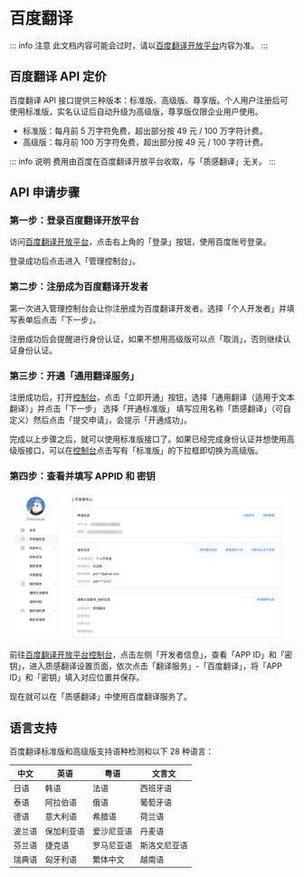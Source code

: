 # 百度翻译

::: info 注意
此文档内容可能会过时，请以[百度翻译开放平台](https://fanyi-api.baidu.com/)内容为准。
:::

## 百度翻译 API 定价

百度翻译 API 接口提供三种版本：标准版、高级版、尊享版。个人用户注册后可使用标准版，实名认证后自动升级为高级版，尊享版仅限企业用户使用。

- 标准版：每月前 5 万字符免费，超出部分按 49 元 / 100 万字符计费。
- 高级版：每月前 100 万字符免费，超出部分按 49 元 / 100 字符计费。

::: info 说明
费用由百度在百度翻译开放平台收取，与「质感翻译」无关。
:::

## API 申请步骤

### 第一步：登录百度翻译开放平台

访问[百度翻译开放平台](https://fanyi-api.baidu.com/)，点击右上角的「登录」按钮，使用百度账号登录。

登录成功后点击进入「管理控制台」。

### 第二步：注册成为百度翻译开发者

第一次进入管理控制台会让你注册成为百度翻译开发者。选择「个人开发者」并填写表单后点击「下一步」。

注册成功后会提醒进行身份认证，如果不想用高级版可以点「取消」，否则继续认证身份认证。

### 第三步：开通「通用翻译服务」

注册成功后，打开[控制台](https://fanyi-api.baidu.com/api/trans/product/desktop)，点击「立即开通」按钮，选择「通用翻译（适用于文本翻译）」并点击「下一步」 选择「开通标准版」 填写应用名称「质感翻译」（可自定义）然后点击「提交申请」，会提示「开通成功」。

完成以上步骤之后，就可以使用标准版接口了。如果已经完成身份认证并想使用高级版接口，可以在[控制台](https://fanyi-api.baidu.com/api/trans/product/desktop)点击写有「标准版」的下拉框即切换为高级版。

### 第四步：查看并填写 APPID 和 密钥

![百度翻译开放平台开发者信息](./img/baidu.png)

前往[百度翻译开放平台控制台](https://fanyi-api.baidu.com/api/trans/product/desktop)，点击左侧「开发者信息」，查看「APP ID」和「密钥」，进入质感翻译设置页面，依次点击「翻译服务」-「百度翻译」，将「APP ID」和「密钥」填入对应位置并保存。

现在就可以在「质感翻译」中使用百度翻译服务了。

## 语言支持

百度翻译标准版和高级版支持语种检测和以下 28 种语言：

| 中文   | 英语       | 粤语       | 文言文       |
| ------ | ---------- | ---------- | ------------ |
| 日语   | 韩语       | 法语       | 西班牙语     |
| 泰语   | 阿拉伯语   | 俄语       | 葡萄牙语     |
| 德语   | 意大利语   | 希腊语     | 荷兰语       |
| 波兰语 | 保加利亚语 | 爱沙尼亚语 | 丹麦语       |
| 芬兰语 | 捷克语     | 罗马尼亚语 | 斯洛文尼亚语 |
| 瑞典语 | 匈牙利语   | 繁体中文   | 越南语       |
